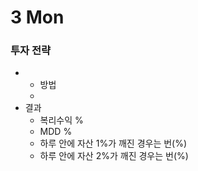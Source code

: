 # 3 Mon

### 

### 투자 전략 

* * 방법
  * 
* 결과
  * 복리수익 %
  * MDD %
  * 하루 안에 자산 1%가 깨진 경우는 번\(%\)
  * 하루 안에 자산 2%가 깨진 경우는 번\(%\)




